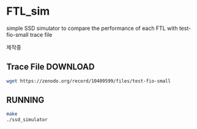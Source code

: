 # FTL_sim
simple SSD simulator to compare the performance of each FTL with test-fio-small trace file

제작중
## Trace File DOWNLOAD
```sh
wget https://zenodo.org/record/10409599/files/test-fio-small
```



## RUNNING
```sh
make
./ssd_simulator
```

